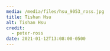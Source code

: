 ```yaml
---
media: /media/files/hsu_9053_ross.jpg
title: Tishan Hsu
alt: Tishan Hsu
credit:
  - peter-ross
date: 2021-01-12T13:08:00-0500
---
```

